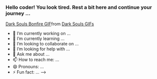 ### Hello coder! You look tired. Rest a bit here and continue your journey ...
<div class="tenor-gif-embed" data-postid="16368928" data-share-method="host" data-aspect-ratio="2.07792" data-width="100%"><a href="https://tenor.com/view/dark-souls-bonfire-rest-warm-gif-16368928">Dark Souls Bonfire GIF</a>from <a href="https://tenor.com/search/dark+souls-gifs">Dark Souls GIFs</a></div> <script type="text/javascript" async src="https://tenor.com/embed.js"></script>

- 🔭 I’m currently working on ...
- 🌱 I’m currently learning ...
- 👯 I’m looking to collaborate on ...
- 🤔 I’m looking for help with ...
- 💬 Ask me about ...
- 📫 How to reach me: ...
- 😄 Pronouns: ...
- ⚡ Fun fact: ...
-->
